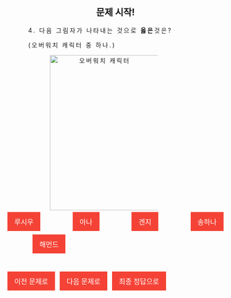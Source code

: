 <html>

<style>

body{
  text-align: center;
}
button {
    background-color: #f44336;
    border: none;
    color: white;
    padding: 10px 16px;
    text-align: center;
    text-decoration: none;
    display: inline-block;
    font-size: 16px;
    margin: 4px 2px;
    cursor: pointer;
}
p {
    text-indent: 50px;
    text-align: justify;
    letter-spacing: 3px;
}
</style>

<script>
function oh(){
  alert("틀렸습니다! 다시 한번 생각해보세요.");
}
function wow(){
  alert("정답입니다! 키워드는 '' 입니다.");
document.getElementById('hana').src='https://blogfiles.pstatic.net/MjAxODA4MDZfMjYw/MDAxNTMzNTU4ODkwNjYw.yzVlZETGOj-BGKOzF_kuh2Kr0Je3z_z_PP-AbNDN2Dgg.OLLL8vUeKugtcECtFo8Uq_NDs6n_uywAV8KE-Zo3Mvwg.PNG.ychh1123/KakaoTalk_20180806_210315315.png'
}

</script>
<body>

<h2>문제 시작!</h2>

<p>4. 다음 그림자가 나타내는 것으로 <strong>옳은</strong>것은?</p>
<p>(오버워치 캐릭터 중 하나.)</p>

<img src="https://blogfiles.pstatic.net/MjAxODA4MDZfMjMx/MDAxNTMzNTU4ODg5OTA1.5xgJQcFHNM0IicYOq0mU-Gyqatrrm2Ju2BNRtdP8uqMg.CSRq_C2g_L9CWPsiaPYuFxHY2KWa3jHrXZtTZ5YX2l4g.PNG.ychh1123/KakaoTalk_20180806_210209788.png"
 alt="오버워치 캐릭터" id="hana" width="300" height="360">
<br>
 <button onclick="oh()">루시우</button>
&emsp;&emsp;&emsp;
<button onclick="oh()">아나</button>
&emsp;&emsp;&emsp;
<button onclick="oh()">겐지</button>
&emsp;&emsp;&emsp;
<button onclick="wow()" onload="">송하나</button>
&emsp;&emsp;&emsp;
<button onclick="oh()">해먼드</button>
<br>&nbsp;&nbsp;&nbsp;
<br>
<br>
<button type="button" onclick="location.href='https://defaultgroup.github.io/Number3/'">이전 문제로</button>
<button type="button" onclick="location.href='https://defaultgroup.github.io/Number5/'">다음 문제로</button>
<button type="button" onclick="location.href='https://defaultgroup.github.io/END/'">최종 정답으로</button>

</body>
</html>
